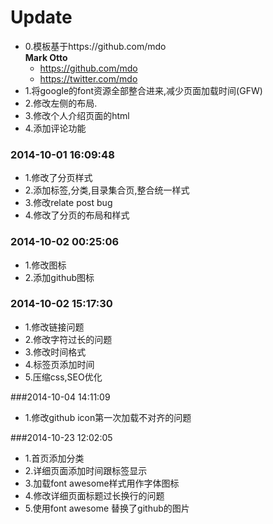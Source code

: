 # Update

* 0.模板基于https://github.com/mdo	
**Mark Otto**
	- <https://github.com/mdo>
	- <https://twitter.com/mdo>	
* 1.将google的font资源全部整合进来,减少页面加载时间(GFW)
* 2.修改左侧的布局.
* 3.修改个人介绍页面的html
* 4.添加评论功能

### 2014-10-01 16:09:48

* 1.修改了分页样式
* 2.添加标签,分类,目录集合页,整合统一样式
* 3.修改relate post bug
* 4.修改了分页的布局和样式

### 2014-10-02 00:25:06

* 1.修改图标
* 2.添加github图标

### 2014-10-02 15:17:30

* 1.修改链接问题
* 2.修改字符过长的问题
* 3.修改时间格式
* 4.标签页添加时间
* 5.压缩css,SEO优化

###2014-10-04 14:11:09

* 1.修改github icon第一次加载不对齐的问题

###2014-10-23 12:02:05
* 1.首页添加分类
* 2.详细页面添加时间跟标签显示
* 3.加载font awesome样式用作字体图标
* 4.修改详细页面标题过长换行的问题
* 5.使用font awesome 替换了github的图片

